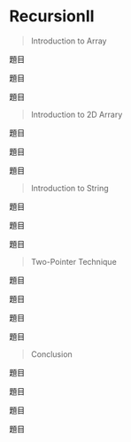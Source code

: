 # RecursionII

> Introduction to Array

題目 

題目 

題目 



>  Introduction to 2D Arrary

題目

題目

題目



> Introduction to String

題目 

題目 

題目 



> Two-Pointer Technique

題目

題目

題目 

題目 



> Conclusion

題目

題目

題目 

題目 
